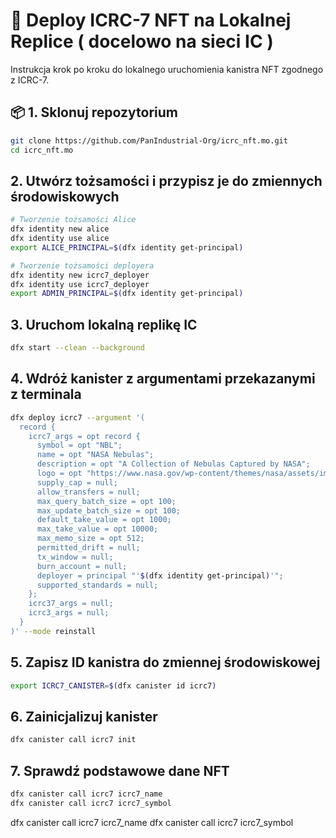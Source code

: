 
# 🚀 Deploy ICRC-7 NFT na Lokalnej Replice ( docelowo na sieci IC ) 

Instrukcja krok po kroku do lokalnego uruchomienia kanistra NFT zgodnego z ICRC-7.

## 📦 1. Sklonuj repozytorium

```bash
git clone https://github.com/PanIndustrial-Org/icrc_nft.mo.git
cd icrc_nft.mo
```


##  2. Utwórz tożsamości i przypisz je do zmiennych środowiskowych

```bash
# Tworzenie tożsamości Alice
dfx identity new alice
dfx identity use alice
export ALICE_PRINCIPAL=$(dfx identity get-principal)

# Tworzenie tożsamości deployera
dfx identity new icrc7_deployer
dfx identity use icrc7_deployer
export ADMIN_PRINCIPAL=$(dfx identity get-principal)
```

##  3. Uruchom lokalną replikę IC
```bash
dfx start --clean --background
```

## 4. Wdróż kanister z argumentami przekazanymi z terminala

```bash
dfx deploy icrc7 --argument '(
  record {
    icrc7_args = opt record {
      symbol = opt "NBL";
      name = opt "NASA Nebulas";
      description = opt "A Collection of Nebulas Captured by NASA";
      logo = opt "https://www.nasa.gov/wp-content/themes/nasa/assets/images/nasa-logo.svg";
      supply_cap = null;
      allow_transfers = null;
      max_query_batch_size = opt 100;
      max_update_batch_size = opt 100;
      default_take_value = opt 1000;
      max_take_value = opt 10000;
      max_memo_size = opt 512;
      permitted_drift = null;
      tx_window = null;
      burn_account = null;
      deployer = principal "'$(dfx identity get-principal)'";
      supported_standards = null;
    };
    icrc37_args = null;
    icrc3_args = null;
  }
)' --mode reinstall
```

## 5. Zapisz ID kanistra do zmiennej środowiskowej
```bash
export ICRC7_CANISTER=$(dfx canister id icrc7)
```

## 6. Zainicjalizuj kanister
```bash
dfx canister call icrc7 init
```
## 7. Sprawdź podstawowe dane NFT
```bash
dfx canister call icrc7 icrc7_name
dfx canister call icrc7 icrc7_symbol
```
dfx canister call icrc7 icrc7_name
dfx canister call icrc7 icrc7_symbol
